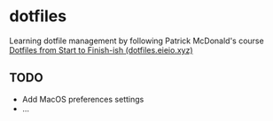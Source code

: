 # dotfiles

Learning dotfile management by following Patrick McDonald's course [Dotfiles from Start to Finish-ish (dotfiles.eieio.xyz)](dotfiles.eieio.xyz)

## TODO
- Add MacOS preferences settings
- ...
